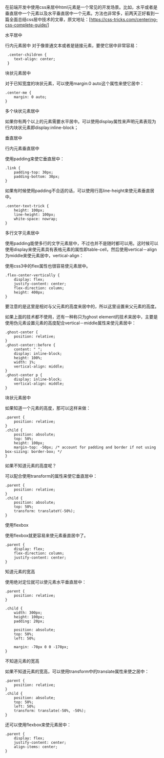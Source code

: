   在前端开发中使用css来居中html元素是一个常见的开发场景。比如，水平或者是垂直居中一个元素以及水平垂直居中一个元素。方法也非常多，前两天正好看到一篇全面总结css居中技术的文章，原文地址：[https://css-tricks.com/centering-css-complete-guide/]

水平居中

 行内元素居中
  对于像普通文本或者是链接元素，要使它居中非常容易：

     .center-children {
    	text-align: center;
     }
块状元素居中

对于已知宽度的块状元素，可以使用margin:0 auto这个属性来使它居中：

    .center-me {
    	margin: 0 auto;
    }

多个块状元素居中

如果你有两个以上的元素需要水平居中。可以使用display属性来声明元素表现为行内块状元素即display:inline-block；

垂直居中

行内元素垂直居中

使用padding来使它垂直居中：

	.link {
	    padding-top: 30px;
	    padding-bottom: 30px;
	}
如果有时候使用padding不合适的话，可以使用行高line-height来使元素垂直居中。

	.center-text-trick {
	    height: 100px;
	    line-height: 100px;
	    white-space: nowrap;
	}
多行文字元素居中

使用padding能使多行的文字元素居中，不过也并不是随时都可以用。这时候可以使用display来使元素具有表格元素的属性即table-cell，然后使用vertical－align为middle来使元素居中，vertical-align：

使用css3中的flex属性也很容易使元素居中。

	.flex-center-vertically {
	    display: flex;
	    justify-content: center;
	    flex-direction: column;
	    height: 400px;      
	}

要注意的是这里是相对与父元素的高度来居中的，所以这里设置来父元素的高度。

如果上面的技术都不使用，还有一种称只为ghost element的技术来居中，主要是使用伪元素设置元素的高度配合vertical－middle属性来使元素居中：

	.ghost-center {
	    position: relative;
	}
	.ghost-center::before {
	    content: " ";
	    display: inline-block;
	    height: 100%;
	    width: 1%;
	    vertical-align: middle;
	}
	.ghost-center p {
	    display: inline-block;
	    vertical-align: middle;
	}
块状元素居中

如果知道一个元素的高度，那可以这样来做：

	.parent {
	    position: relative;
	}
	.child {
	    position: absolute;
	    top: 50%;
	    height: 100px;
	    margin-top: -50px; /* account for padding and border if not using box-sizing: border-box; */
	}

如果不知道元素的高度呢？

可以配合使用transform的属性来使它垂直居中：

	.parent {
	    position: relative;
	}
	.child {
	    position: absolute;
	    top: 50%;
	    transform: translateY(-50%);
	}

使用flexbox

使用flexbox就更容易来使元素垂直居中了。

	.parent {
	    display: flex;
	    flex-direction: column;
	    justify-content: center;
	}

知道元素的宽高

使用绝对定位就可以使元素水平垂直居中：

	.parent {
	    position: relative;
	}
	
	.child {
	    width: 300px;
	    height: 100px;
	    padding: 20px;
	
	    position: absolute;
	    top: 50%;
	    left: 50%;
	
	    margin: -70px 0 0 -170px;
	}

不知道元素的宽高

如果不知道元素的宽高，可以使用transform中的translate属性来使之居中：

	.parent {
	    position: relative;
	}
	.child {
	    position: absolute;
	    top: 50%;
	    left: 50%;
	    transform: translate(-50%, -50%);
	}

还可以使用flexbox来使元素居中：

	.parent {
	    display: flex;
	    justify-content: center;
	    align-items: center;
	}
